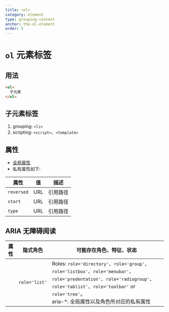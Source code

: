 ```yaml
---
title: <ol>
category: element
type: grouping-content
anchor: the-ol-element
order: 5
---
```


# `ol` 元素标签

## 用法

```html
<ol>
  子元素
</ol>
```

## 子元素标签

1. grouping: `<li>`
1. scripting: `<script>`、`<template>`

## 属性

* [全局属性](/front-end/HTML/attribute#anchor-全局属性)
* 私有属性如下:

| 属性 | 值 | 描述 |
| ---- | ---- | ---- |
| `reversed` | URL | 引用路径 |
| `start` | URL | 引用路径 |
| `type` | URL | 引用路径 |

## ARIA 无障碍阅读

| 属性 | 隐式角色 | 可能存在角色、特征、状态 |
| ---- | ---- | ---- |
| | `role='list'` | Roles: `role='directory'`、`role='group'`、`role='listbox'`、`role='menubar'`、`role='predentation'`、`role='radiogroup'`、`role='tablist'`、`role='toolbar'` or `role='tree'`。 <br> aria-*: 全局属性以及角色所对应的私有属性 |
